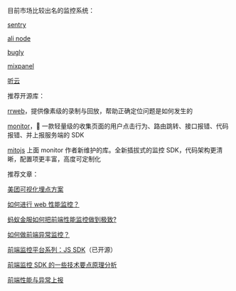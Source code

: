 目前市场比较出名的监控系统：

[sentry](https://sentry.io/welcome/)

[ali node](https://www.aliyun.com/product/nodejs)

[bugly](https://bugly.qq.com/v2/)

[mixpanel](https://mixpanel.com/)

[听云](https://www.tingyun.com/)

推荐开源库：

[rrweb](https://github.com/rrweb-io/rrweb)，提供像素级的录制与回放，帮助正确定位问题是如何发生的

[monitor](https://github.com/clouDr-f2e/monitor)，👀 一款轻量级的收集页面的用户点击行为、路由跳转、接口报错、代码报错、并上报服务端的 SDK

[mitojs](https://github.com/mitojs/mitojs) 上面 monitor 作者新维护的库。全新插拔式的监控 SDK，代码架构更清晰，配置项更丰富，高度可定制化

推荐文章：

[美团可视化埋点方案](https://tech.meituan.com/2019/08/15/mtflexbox-automation-buried-point-exploration.html)

[如何进行 web 性能监控？](http://www.alloyteam.com/2020/01/14184/#prettyPhoto)

[蚂蚁金服如何把前端性能监控做到极致?](https://www.infoq.cn/article/dxa8am44oz*lukk5ufhy)

[如何做前端异常监控？](https://www.zhihu.com/question/29953354)

[前端监控平台系列：JS SDK](https://juejin.cn/post/6862559324632252430#heading-17)（已开源）

[前端监控 SDK 的一些技术要点原理分析](https://juejin.cn/post/7017974567943536671?utm_source=gold_browser_extension)


[前端性能与异常上报](https://segmentfault.com/a/1190000015808043)
